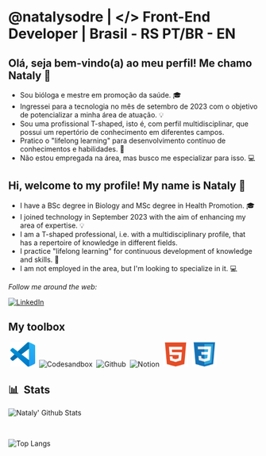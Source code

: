 # @natalysodre | </> Front-End Developer | Brasil - RS PT/BR - EN

## Olá, seja bem-vindo(a) ao meu perfil! Me chamo Nataly :wave:

- Sou bióloga e mestre em promoção da saúde. :mortar_board: 
- Ingressei para a tecnologia no mês de setembro de 2023 com o objetivo de potencializar a minha área de atuação. :bulb:
- Sou uma profissional T-shaped, isto é, com perfil multidisciplinar, que possui um repertório de conhecimento em diferentes campos. 
- Pratico o "lifelong learning" para desenvolvimento contínuo de conhecimentos e habilidades. :book:
- Não estou empregada na área, mas busco me especializar para isso. :computer:

## Hi, welcome to my profile! My name is Nataly :wave:

- I have a BSc degree in Biology and MSc degree in Health Promotion. :mortar_board: 
- I joined technology in September 2023 with the aim of enhancing my area of ​​expertise. :bulb:
- I am a T-shaped professional, i.e. with a multidisciplinary profile, that has a repertoire of knowledge in different fields.
- I practice "lifelong learning" for continuous development of knowledge and skills. :book:
- I am not employed in the area, but I'm looking to specialize in it. :computer:

<i>Follow me around the web:</i><br>

<a href="https://www.linkedin.com/in/natalyssodre/" target="_blank"><img src="https://img.shields.io/badge/LinkedIn-%230077B5.svg?&style=flat-square&logo=linkedin&logoColor=white" alt="LinkedIn"></a>

## My toolbox

&nbsp;<img  src="https://raw.githubusercontent.com/devicons/devicon/1119b9f84c0290e0f0b38982099a2bd027a48bf1/icons/vscode/vscode-original.svg" alt="VSCode" width="50" height="50"/>
&nbsp;<img  src="https://seeklogo.com/images/C/code-sandbox-logo-0746E97CA1-seeklogo.com.png" alt="Codesandbox" width="50" height="50"/> 
&nbsp;<img  src="https://cdn-icons-png.flaticon.com/512/25/25231.png" alt="Github" width="50" height="50"/>
&nbsp;<img  src="https://upload.wikimedia.org/wikipedia/commons/thumb/e/e9/Notion-logo.svg/1024px-Notion-logo.svg.png" alt="Notion" width="50" height="50"/>
&nbsp;<img  src="https://raw.githubusercontent.com/devicons/devicon/1119b9f84c0290e0f0b38982099a2bd027a48bf1/icons/html5/html5-plain.svg" alt="HTML5" width="50" height="50"/> 
&nbsp;<img  src="https://raw.githubusercontent.com/devicons/devicon/1119b9f84c0290e0f0b38982099a2bd027a48bf1/icons/css3/css3-original.svg" alt="CSS3" width="50" height="50"/>

## 📊 &nbsp;Stats

![Nataly' Github Stats](https://github-readme-stats.vercel.app/api?username=natalysodre&show_icons=true&theme=cobalt)

<br>

![Top Langs](https://github-readme-stats.vercel.app/api/top-langs/?username=natalysodre&hide_progress=true&theme=cobalt)

